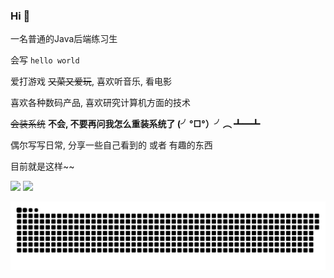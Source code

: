 ### Hi 👋

一名普通的Java后端练习生

会写 `hello world`

爱打游戏 ~~又菜又爱玩~~, 喜欢听音乐, 看电影

喜欢各种数码产品, 喜欢研究计算机方面的技术

~~会装系统~~ **不会, 不要再问我怎么重装系统了 (╯°□°）╯︵ ┻━┻**

偶尔写写日常, 分享一些自己看到的 或者 有趣的东西

目前就是这样~~

<div>
  <img height="200" src="https://github-readme-stats.vercel.app/api?username=chencd97&show_icons=true&theme=transparent&count_private=true&rank_icon=github" />
  <img height="200" src="https://github-readme-stats.vercel.app/api/top-langs/?username=chencd97&theme=transparent&langs_count=10&layout=donut&hide=SCSS,Less,CSS" />
</div>

[![snk](https://raw.githubusercontent.com/chencd97/chencd97/output/github-contribution-grid-snake.svg)](https://github.com/chencd97)
